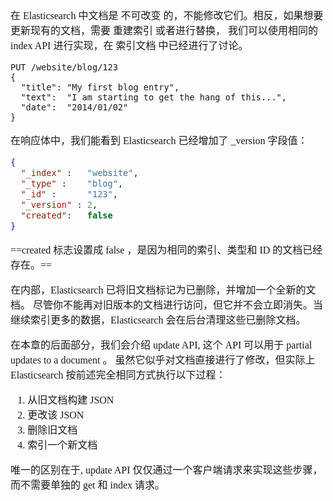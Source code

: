 <font face="SimSun" size=3>

在 Elasticsearch 中文档是 不可改变 的，不能修改它们。相反，如果想要更新现有的文档，需要 重建索引 或者进行替换， 我们可以使用相同的 index API 进行实现，在 索引文档 中已经进行了讨论。

~~~
PUT /website/blog/123
{
  "title": "My first blog entry",
  "text":  "I am starting to get the hang of this...",
  "date":  "2014/01/02"
}
~~~
 
在响应体中，我们能看到 Elasticsearch 已经增加了 _version 字段值：

~~~json
{
  "_index" :   "website",
  "_type" :    "blog",
  "_id" :      "123",
  "_version" : 2,
  "created":   false 
}
~~~
	
==created 标志设置成 false ，是因为相同的索引、类型和 ID 的文档已经存在。==

在内部，Elasticsearch 已将旧文档标记为已删除，并增加一个全新的文档。 尽管你不能再对旧版本的文档进行访问，但它并不会立即消失。当继续索引更多的数据，Elasticsearch 会在后台清理这些已删除文档。

在本章的后面部分，我们会介绍 update API, 这个 API 可以用于 partial updates to a document 。 虽然它似乎对文档直接进行了修改，但实际上 Elasticsearch 按前述完全相同方式执行以下过程：

1. 从旧文档构建 JSON
2. 更改该 JSON
3. 删除旧文档
4. 索引一个新文档

唯一的区别在于, update API 仅仅通过一个客户端请求来实现这些步骤，而不需要单独的 get 和 index 请求。

</font>